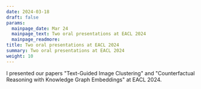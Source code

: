```yaml
---
date: 2024-03-18
draft: false
params:
  mainpage_date: Mar 24
  mainpage_text: Two oral presentations at EACL 2024
  mainpage_readmore: 
title: Two oral presentations at EACL 2024
summary: Two oral presentations at EACL 2024
weight: 10
---
```

I presented our papers  "Text-Guided Image Clustering" and "Counterfactual Reasoning with Knowledge Graph Embeddings" at EACL 2024.
